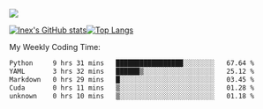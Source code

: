 ![](https://komarev.com/ghpvc/?username=lnexenl&style=flat-square&color=orange)

[![lnex's GitHub stats](https://github-readme-stats.vercel.app/api?username=lnexenl&count_private=true&show_icons=true)](https://github.com/anuraghazra/github-readme-stats)[![Top Langs](https://github-readme-stats.vercel.app/api/top-langs/?username=lnexenl&layout=compact&langs_count=8&exclude_repo=32-bit-MIPS-CPU)](https://github.com/anuraghazra/github-readme-stats)

My Weekly Coding Time:
<!--START_SECTION:waka-->

```txt
Python     9 hrs 31 mins   █████████████████░░░░░░░░   67.64 %
YAML       3 hrs 32 mins   ██████▒░░░░░░░░░░░░░░░░░░   25.12 %
Markdown   0 hrs 29 mins   █░░░░░░░░░░░░░░░░░░░░░░░░   03.45 %
Cuda       0 hrs 11 mins   ▒░░░░░░░░░░░░░░░░░░░░░░░░   01.28 %
unknown    0 hrs 10 mins   ▒░░░░░░░░░░░░░░░░░░░░░░░░   01.18 %
```

<!--END_SECTION:waka-->


